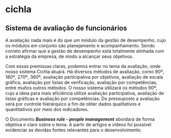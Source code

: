 # cichla
## Sistema de avaliação de funcionários

A avaliação nada mais é do que um módulo da gestão  de desempenho, cujo os módulos  em conjunto são planejamento e acompanhamento. Sendo correto afirmar que a gestão de desempenho está totalmente alinhada com a estratégia da empresa, de modo a alcançar seus objetivos. 

 Com essas premissas claras, podemos entrar no tema da avaliação, onde nosso sistema Cichla atuará. Há diversos métodos de avaliação, como 90º, 180º, 270º, 360º, avaliação participativa por objetivos, avaliação de escala gráfica, avaliação por listas  de verificação, avaliação por competências, entre muitos outros métodos. O nosso sistema utilizará os métodos 90º,  cujo a ideia para mais eficiência utilize avaliação participativa,  avaliação de listas gráficas e avaliação por competências. Do pressuposto a avaliação será por controle hierárquico a fim de obter dados qualitativos e quantitativos por meio dos indicadores.

O Documento ***Business rule - people management***  abordará de forma objetiva e claro sobre o tema. A partir de artigos e vídeos foi possível evidenciar as devidas fontes relevantes para o desenvolvimento. 
